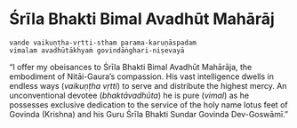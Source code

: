 # Śrīla Bhakti Bimal Avadhūt Mahārāj

    vande vaikuṇṭha-vṛtti-stham parama-karuṇāspadam
    vimalam avadhūtākhyaṁ govindāṅghari-niṣevayā

“I offer my obeisances to Śrīla Bhakti Bimal Avadhūt Mahārāja, the embodiment of Nitāi-Gaura’s compassion. His vast intelligence dwells in endless ways (*vaikuṇṭha vṛtti*) to serve and distribute the highest mercy. An unconventional devotee (*bhaktāvadhūta*) he is pure (*vimal*) as he possesses exclusive dedication to the service of the holy name lotus feet of Govinda (Krishna) and his Guru Śrīla Bhakti Sundar Govinda Dev-Goswāmī.”

